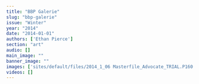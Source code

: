 ```yaml
---
title: "BBP Galerie"
slug: "bbp-galerie"
issue: "Winter"
year: "2014"
date: "2014-01-01"
authors: ['Ethan Pierce']
section: "art"
audio: []
main_image: ""
banner_image: ""
images: ['sites/default/files/2014_1_06 Masterfile_Advocate_TRIAL.P160.png']
videos: []
---
```

